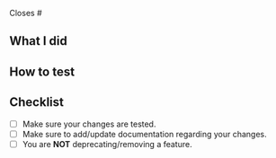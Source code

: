 Closes #

<!-- Thank you for contributing! If your PR is related to an issue, provide the number(s) above; if it resolves multiple issues, be sure to break them up (e.g. "closes #1000, closes #1001"). -->

## What I did

<!-- Briefly describe what your PR does -->

## How to test

<!-- Please include the steps to test your changes here -->

## Checklist

<!-- Please check (put an "x" inside the "[ ]") the applicable items below to make sure your PR is ready to be reviewed. -->

- [ ] Make sure your changes are tested.
- [ ] Make sure to add/update documentation regarding your changes.
- [ ] You are **NOT** deprecating/removing a feature.
